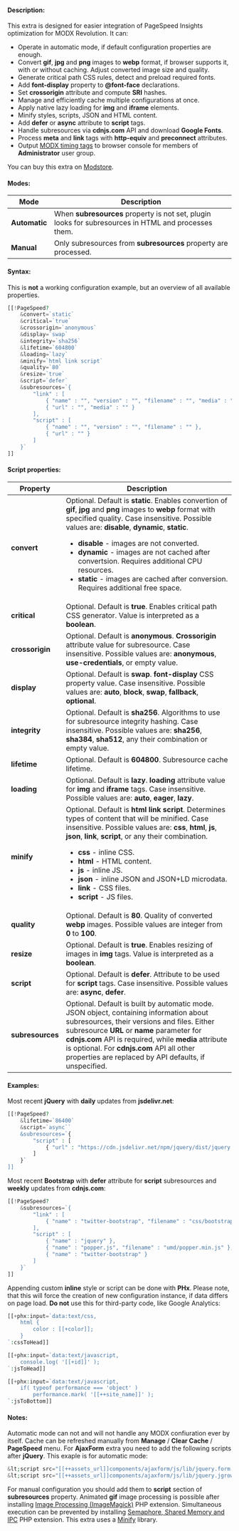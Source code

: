 #### Description:

This extra is designed for easier integration of PageSpeed Insights optimization for MODX Revolution. It can:

- Operate in automatic mode, if default configuration properties are enough.
- Convert **gif**, **jpg** and **png** images to **webp** format, if browser supports it, with or without caching. Adjust converted image size and quality.
- Generate critical path CSS rules, detect and preload required fonts.
- Add **font-display** property to **@font-face** declarations.
- Set **crossorigin** attribute and compute **SRI** hashes.
- Manage and efficiently cache multiple configurations at once.
- Apply native lazy loading for **img** and **iframe** elements.
- Minify styles, scripts, JSON and HTML content.
- Add **defer** or **async** attribute to **script** tags.
- Handle subresources via **cdnjs.com** API and download **Google Fonts**.
- Process **meta** and **link** tags with **http-equiv** and **preconnect** attributes.
- Output [MODX timing tags](https://docs.modx.com/revolution/2.x/making-sites-with-modx/tag-syntax#TagSyntax-Timing) to browser console for members of **Administrator** user group.

You can buy this extra on [Modstore](https://en.modstore.pro/packages/utilities/pagespeed).

#### Modes:

| Mode | Description |
| ------------- | ------------- |
| **Automatic** | When **subresources** property is not set, plugin looks for subresources in HTML and processes them. |
| **Manual** | Only subresources from **subresources** property are processed. |

#### Syntax:

This is **not** a working configuration example, but an overview of all available properties.
``` php
[[!PageSpeed?
    &convert=`static`
    &critical=`true`
    &crossorigin=`anonymous`
    &display=`swap`
    &integrity=`sha256`
    &lifetime=`604800`
    &loading=`lazy`
    &minify=`html link script`
    &quality=`80`
    &resize=`true`
    &script=`defer`
    &subresources=`{
        "link" : [
            { "name" : "", "version" : "", "filename" : "", "media" : "" },
            { "url" : "", "media" : "" }
        ],
        "script" : [
            { "name" : "", "version" : "", "filename" : "" },
            { "url" : "" }
        ]
    }`
]]
```

#### Script properties:

| Property | Description |
| ------------- | ------------- |
| **convert** | Optional. Default is **static**. Enables convertion of **gif**, **jpg** and **png** images to **webp** format with specified quality. Case insensitive. Possible values are: **disable**, **dynamic**, **static**. <ul><li>**disable** - images are not converted.</li><li>**dynamic** - images are not cached after convertsion. Requires additional CPU resources.</li><li>**static** - images are cached after conversion. Requires additional free space.</li></ul> |
| **critical** | Optional. Default is **true**. Enables critical path CSS generator. Value is interpreted as a **boolean**. |
| **crossorigin** | Optional. Default is **anonymous**. **Crossorigin** attribute value for subresource. Case insensitive. Possible values are: **anonymous**, **use-credentials**, or empty value. |
| **display** | Optional. Default is **swap**. **font-display** CSS property value. Case insensitive. Possible values are: **auto**, **block**, **swap**, **fallback**, **optional**. |
| **integrity** | Optional. Default is **sha256**. Algorithms to use for subresource integrity hashing. Case insensitive. Possible values are: **sha256**, **sha384**, **sha512**, any their combination or empty value. |
| **lifetime** | Optional. Default is **604800**. Subresource cache lifetime. |
| **loading** | Optional. Default is **lazy**. **loading** attribute value for **img** and **iframe** tags. Case insensitive. Possible values are: **auto**, **eager**, **lazy**. |
| **minify** | Optional. Default is **html link script**. Determines types of content that will be minified. Case insensitive. Possible values are: **css**, **html**, **js**, **json**, **link**, **script**, or any their combination. <ul><li>**css** - inline CSS.</li><li>**html** - HTML content.</li><li>**js** - inline JS.</li><li>**json** - inline JSON and JSON+LD microdata.</li><li>**link** - CSS files.</li><li>**script** - JS files.</li></ul> |
| **quality** | Optional. Default is **80**. Quality of converted **webp** images. Possible values are integer from **0** to **100**. |
| **resize** | Optional. Default is **true**. Enables resizing of images in **img** tags. Value is interpreted as a **boolean**. |
| **script** | Optional. Default is **defer**. Attribute to be used for **script** tags. Case insensitive. Possible values are: **async**, **defer**. |
| **subresources** | Optional. Default is built by automatic mode. JSON object, containing information about subresources, their versions and files. Either subresource **URL** or **name** parameter for **cdnjs.com** API is required, while **media** attribute is optional. For **cdnjs.com** API all other properties are replaced by API defaults, if unspecified. |

#### Examples:

Most recent **jQuery** with **daily** updates from **jsdelivr.net**:
``` php
[[!PageSpeed?
    &lifetime=`86400`
    &script=`async``
    &subresources=`{
        "script" : [
            { "url" : "https://cdn.jsdelivr.net/npm/jquery/dist/jquery.min.js" }
        ]
    }`
]]
```

Most recent **Bootstrap** with **defer** attribute for **script** subresources and **weekly** updates from **cdnjs.com**:
``` php
[[!PageSpeed?
    &subresources=`{
        "link" : [
            { "name" : "twitter-bootstrap", "filename" : "css/bootstrap.min.css" }
        ],
        "script" : [
            { "name" : "jquery" },
            { "name" : "popper.js", "filename" : "umd/popper.min.js" },
            { "name" : "twitter-bootstrap" }
        ]
    }`
]]
```

Appending custom **inline** style or script can be done with **PHx**. Please note, that this will force the creation of new configuration instance, if data differs on page load. **Do not** use this for third-party code, like Google Analytics:
``` php
[[+phx:input=`data:text/css,
    html {
        color : [[+color]];
    }
`:cssToHead]]

[[+phx:input=`data:text/javascript,
    console.log( '[[+id]]' );
`:jsToHead]]

[[+phx:input=`data:text/javascript,
    if( typeof performance === 'object' )
        performance.mark( '[[++site_name]]' );
`:jsToBottom]]
```

#### Notes:

Automatic mode can not and will not handle any MODX confiuration ever by itself.
Cache can be refreshed manually from **Manage** / **Clear Cache** / **PageSpeed** menu.
For **AjaxForm** extra you need to add the following scripts after **jQuery**. This exaple is for automatic mode:
``` php
&lt;script src="[[++assets_url]]components/ajaxform/js/lib/jquery.form.min.js"&gt;&lt;/script&gt;
&lt;script src="[[++assets_url]]components/ajaxform/js/lib/jquery.jgrowl.min.js"&gt;&lt;/script&gt;
```
For manual configuration you should add them to **script** section of **subresources** property.
Animated **gif** image processing is possible after installing [Image Processing (ImageMagick)](https://www.php.net/manual/en/book.imagick.php) PHP extension.
Simultaneous execution can be prevented by installing [Semaphore, Shared Memory and IPC](https://www.php.net/manual/en/book.sem.php) PHP extension.
This extra uses a [Minify](https://github.com/matthiasmullie/minify) library.
